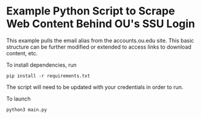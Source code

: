 # Example Python Script to Scrape Web Content Behind OU's SSU Login

This example pulls the email alias from the accounts.ou.edu site. This basic structure can be
further modified or extended to access links to download content, etc.

To install dependencies, run

`pip install -r requirements.txt`

The script will need to be updated with your credentials in order to run.

To launch

`python3 main.py`